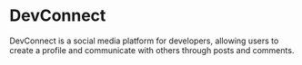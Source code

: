 # DevConnect
DevConnect is a social media platform for developers, allowing users to create a profile and communicate with others through posts and comments.
